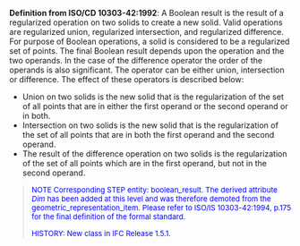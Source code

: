 **Definition from ISO/CD 10303-42:1992**: A Boolean result is the result of a regularized operation on two solids to create a new solid. Valid operations are regularized union, regularized intersection, and regularized difference. For purpose of Boolean operations, a solid is considered to be a regularized set of points. The final Boolean result depends upon the operation and the two operands. In the case of the difference operator the order of the operands is also significant. The operator can be either union, intersection or difference. The effect of these operators is described below:

* Union on two solids is the new solid that is the regularization of the set of all points that are in either the first operand or the second operand or in both. 
* Intersection on two solids is the new solid that is the regularization of the set of all points that are in both the first operand and the second operand. 
* The result of the difference operation on two solids is the regularization of the set of all points which are in the first operand, but not in the second operand. 

> <font color="#0000FF" size="-1">NOTE Corresponding STEP entity:
		  boolean_result. The derived attribute <i>Dim</i> has been added at this level
		  and was therefore demoted from the geometric_representation_item. Please refer
		  to ISO/IS 10303-42:1994, p.175 for the final definition of the formal standard.
		  </font>
> 
> <font color="#0000FF" size="-1">HISTORY: New class in IFC Release
		  1.5.1.</font>
>